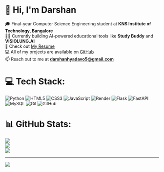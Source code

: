 # 👋 Hi, I'm Darshan
🎓 Final-year Computer Science Engineering student at **KNS Institute of Technology, Bangalore**  <br>👨‍💻 Currently building AI-powered educational tools like **Study Buddy** and **VISIOLUNG.AI**  <br>📑 Check out [My Resume](https://drive.google.com/file/d/17cUngU96FFIJzxTjPE53iqDYibpT_umO/view?usp=drivesdk)  <br>💻 All of my projects are available on [GitHub](https://github.com/Darshanyadav05)  <br>📫 Reach out to me at **darshanhyadavo5@gmail.com**


# 💻 Tech Stack:
![Python](https://img.shields.io/badge/python-3670A0?style=for-the-badge&logo=python&logoColor=ffdd54) ![HTML5](https://img.shields.io/badge/html5-%23E34F26.svg?style=for-the-badge&logo=html5&logoColor=white) ![CSS3](https://img.shields.io/badge/css3-%231572B6.svg?style=for-the-badge&logo=css3&logoColor=white) ![JavaScript](https://img.shields.io/badge/javascript-%23323330.svg?style=for-the-badge&logo=javascript&logoColor=%23F7DF1E) ![Render](https://img.shields.io/badge/Render-%46E3B7.svg?style=for-the-badge&logo=render&logoColor=white) ![Flask](https://img.shields.io/badge/flask-%23000.svg?style=for-the-badge&logo=flask&logoColor=white) ![FastAPI](https://img.shields.io/badge/FastAPI-005571?style=for-the-badge&logo=fastapi) ![MySQL](https://img.shields.io/badge/mysql-4479A1.svg?style=for-the-badge&logo=mysql&logoColor=white) ![Git](https://img.shields.io/badge/git-%23F05033.svg?style=for-the-badge&logo=git&logoColor=white) ![GitHub](https://img.shields.io/badge/github-%23121011.svg?style=for-the-badge&logo=github&logoColor=white)
# 📊 GitHub Stats:
![](https://github-readme-stats.vercel.app/api?username=Darshanyadav05&theme=default&hide_border=false&include_all_commits=false&count_private=false)<br/>
![](https://nirzak-streak-stats.vercel.app/?user=Darshanyadav05&theme=default&hide_border=false)<br/>
![](https://github-readme-stats.vercel.app/api/top-langs/?username=Darshanyadav05&theme=default&hide_border=false&include_all_commits=false&count_private=false&layout=compact)

---
[![](https://visitcount.itsvg.in/api?id=Darshanyadav05&icon=0&color=0)](https://visitcount.itsvg.in)

<!-- Proudly created with GPRM ( https://gprm.itsvg.in ) -->
